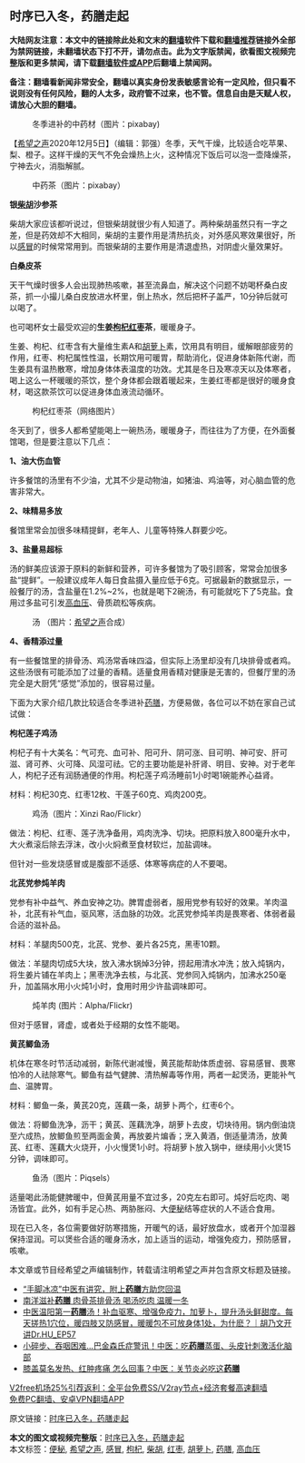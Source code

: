  <h2>时序已入冬，药膳走起</h2> <p class="notice"><b>大陆网友注意：本文中的链接除此处和文末的<a href="https://github.com/bannedbook/fanqiang" >翻墙</a>软件下载和<a href="https://github.com/killgcd/justmysocks/blob/master/README.md">翻墙推荐</a>链接外全部为禁网链接，未翻墙状态下打不开，请勿点击。此为文字版禁闻，欲看图文视频完整版和更多禁闻，请下载<a href="https://github.com/bannedbook/fanqiang">翻墙软件或APP</a>后翻墙上禁闻网。</p><p>备注：翻墙看新闻非常安全，翻墙以真实身份发表敏感言论有一定风险，但只看不说则没有任何风险，翻的人太多，政府管不过来，也不管。信息自由是天赋人权，请放心大胆的翻墙。</b></p>  <div class="entry"> <figure><figcaption>冬季进补的中药材（图片：pixabay)</figcaption></figure> <p>【<span class='wp_keywordlink_affiliate'><a href="https://www.soundofhope.org" title="希望之声" target="_blank">希望之声</a></span>2020年12月5日】（编辑：郭强）冬季，天气干燥，比较适合吃苹果、梨、橙子。这样干燥的天气不免会燥热上火，这种情况下饭后可以泡一壶降燥茶，宁神去火，消脂解腻。</p> <figure><figcaption>中药茶（图片：pixabay）</figcaption></figure> <p><strong>银<a href="https://www.bannedbook.org/bnews/tag/%E6%9F%B4%E8%83%A1/" class="st_tag internal_tag" rel="tag" title="标签 柴胡 下的日志">柴胡</a>沙参茶</strong></p> <p>柴胡大家应该都听说过，但银柴胡就很少有人知道了。两种柴胡虽然只有一字之差，但是药效却不大相同，柴胡的主要作用是清热抗炎，对外感风寒效果很好，所以<a href="https://www.bannedbook.org/bnews/tag/%E6%84%9F%E5%86%92/" class="st_tag internal_tag" rel="tag" title="标签 感冒 下的日志">感冒</a>的时候常常用到。而银柴胡的主要作用是清退虚热，对阴虚火量效果好。</p> <p><strong>白桑皮茶</strong></p> <p>天干气燥时很多人会出现肺热咳嗽，甚至流鼻血，解决这个问题不妨喝杯桑白皮茶，抓一小撮儿桑白皮放进水杯里，倒上热水，然后把杯子盖严，10分钟后就可以喝了。</p> <p>也可喝杯女士最受欢迎的<strong>生姜<a href="https://www.bannedbook.org/bnews/tag/%e6%9e%b8%e6%9d%9e/" class="st_tag internal_tag" rel="tag" title="标签 枸杞 下的日志">枸杞</a><a href="https://www.bannedbook.org/bnews/tag/%e7%ba%a2%e6%9e%a3/" class="st_tag internal_tag" rel="tag" title="标签 红枣 下的日志">红枣</a>茶</strong>，暖暖身子。</p> <p>生姜、枸杞、红枣含有大量维生素A和<a href="https://www.bannedbook.org/bnews/tag/%e8%83%a1%e8%90%9d%e5%8d%9c/" class="st_tag internal_tag" rel="tag" title="标签 胡萝卜 下的日志">胡萝卜</a>素，饮用具有明目，缓解眼部疲劳的作用，红枣、枸杞属性性温，长期饮用可暖胃，帮助消化，促进身体新陈代谢，而生姜具有温热散寒，增加身体体表温度的功效。尤其是冬日及寒凉天以及体寒者，喝上这么一杯暖暖的茶饮，整个身体都会跟着暖起来，生姜红枣都是很好的暖身食材，喝这款茶饮可以促进身体血液流动循环。</p> <figure><figcaption>枸杞红枣茶（网络图片）</figcaption></figure> <p>冬天到了，很多人都希望能喝上一碗热汤，暖暖身子，而往往为了方便，在外面餐馆喝，但是要注意以下几点：</p>  <p><strong>1、油大伤血管</strong></p> <p>许多餐馆的汤里有不少油，尤其不少是动物油，如猪油、鸡油等，对心脑血管的危害非常大。</p> <p><strong>2、味精易多放</strong></p> <p>餐馆里常会加很多味精提鲜，老年人、儿童等特殊人群要少吃。</p> <p><strong>3、盐量易超标</strong></p> <p>汤的鲜美应该源于原料的新鲜和营养，可许多餐馆为了吸引顾客，常常会加很多盐“提鲜”。一般建议成年人每日食盐摄入量应低于6克。可据最新的数据显示，一般餐厅的汤，含盐量在1.2%~2%，也就是喝下2碗汤，有可能就吃下了5克盐。食用过多盐可引发<a href="https://www.bannedbook.org/bnews/tag/%e9%ab%98%e8%a1%80%e5%8e%8b/" class="st_tag internal_tag" rel="tag" title="标签 高血压 下的日志">高血压</a>、骨质疏松等疾病。</p> <figure><figcaption>汤 （图片：<a href="https://www.bannedbook.org/bnews/tag/%e5%b8%8c%e6%9c%9b%e4%b9%8b%e5%a3%b0/" class="st_tag internal_tag" rel="tag" title="标签 希望之声 下的日志">希望之声</a>合成）</figcaption></figure> <p><strong>4、香精添过量</strong></p> <p>有一些餐馆里的排骨汤、鸡汤常香味四溢，但实际上汤里却没有几块排骨或者鸡。这些汤很有可能添加了过量的香精。适量食用香精对健康是无害的，但餐厅里的汤完全是大厨凭“感觉”添加的，很容易过量。</p>  <p>下面为大家介绍几款比较适合冬季进补<a href="https://www.bannedbook.org/bnews/tag/%e8%8d%af%e8%86%b3/" class="st_tag internal_tag" rel="tag" title="标签 药膳 下的日志">药膳</a>，方便易做，各位可以不妨在家自己试试做：</p> <p><strong>枸杞莲子鸡汤</strong></p> <p>枸杞子有十大美名：气可充、血可补、阳可升、阴可涨、目可明、神可安、肝可滋、肾可养、火可降、风湿可祛。它的主要功能是补肝肾、明目、安神。对于老年人，枸杞子还有润肠通便的作用。枸杞莲子鸡汤睡前1小时喝1碗能养心益肾。</p> <p>材料：枸杞30克、红枣12枚、干莲子60克、鸡肉200克。</p> <figure><figcaption>鸡汤（图片：Xinzi Rao/Flickr）</figcaption></figure> <p>做法：枸杞、红枣、莲子洗净备用，鸡肉洗净、切块。把原料放入800毫升水中，大火煮滚后除去浮沫，改小火焖煮至食材软烂，加盐调味。</p> <p>但针对一些发烧感冒或是腹部不适感、体寒等病症的人不要喝。</p> <p><strong>北芪党参炖羊肉</strong></p> <p>党参有补中益气、养血安神之功。脾胃虚弱者，服用党参有较好的效果。羊肉温补，北芪有补气血，驱风寒，活血脉的功效。北芪党参炖羊肉是畏寒者、体弱者最合适的滋补品。</p>  <p>材料：羊腿肉500克，北芪、党参、姜片各25克，黑枣10颗。</p> <p>做法：羊腿肉切成5大块，放入沸水锅焯3分钟，捞起用清水冲洗；放入炖锅内，将生姜片铺在羊肉上；黑枣洗净去核，与北芪、党参同入炖锅内，加沸水250毫升，加盖隔水用小火炖1小时，食用时用少许盐调味即可。</p> <figure><figcaption>炖羊肉 (图片：Alpha/Flickr)</figcaption></figure> <p>但对于感冒，肾虚，或者处于经期的女性不能喝。</p> <p><strong>黄芪鲫鱼汤</strong></p> <p>机体在寒冬时节活动减弱，新陈代谢减慢，黄芪能帮助体质虚弱、容易感冒、畏寒怕冷的人祛除寒气。鲫鱼有益气健脾、清热解毒等作用，两者一起煲汤，更能补气血、温脾胃。</p> <p>材料：鲫鱼一条，黄芪20克，莲藕一条，胡萝卜两个，红枣6个。</p> <p>做法：将鲫鱼洗净，沥干；黄芪、莲藕洗净，胡萝卜去皮，切块待用。锅内倒油烧至六成热，放鲫鱼煎至两面金黄，再放姜片煸香；烹入黄酒，倒适量清汤，放黄芪、红枣、莲藕大火烧开，小火慢煲1小时。将胡萝卜放入锅中，继续用小火煲15分钟，调味即可。</p> <figure><figcaption>鱼汤（图片：Piqsels）</figcaption></figure> <p>适量喝此汤能健脾暖中，但黄芪用量不宜过多，20克左右即可。炖好后吃肉、喝汤皆宜。此外，如有手足心热、两胁胀闷、大<a href="https://www.bannedbook.org/bnews/tag/%e4%be%bf%e7%a7%98/" class="st_tag internal_tag" rel="tag" title="标签 便秘 下的日志">便秘</a>结等症状的人不适合食用。</p>  <p>现在已入冬，各位需要做好防寒措施，开暖气的话，最好放盘水，或者开个加湿器保持湿润。可以煲些合适的暖身汤水，加上适当的运动，增强免疫力，预防感冒，咳嗽。</p> <p>本文章或节目经希望之声编辑制作，转载请注明希望之声并包含原文标题及链接。</p> <ul class='op-related-articles' title='相关阅读'> <li><a href='https://www.bannedbook.org/bnews/comments/20201124/1436259.html' target='_blank'>“手脚冰凉”中医有讲究，附上<b>药膳</b>方助您回温</a></li> <li><a href='https://www.bannedbook.org/bnews/lifebaike/20201111/1429350.html' target='_blank'>南洋滋补<b>药膳</b> 肉骨茶排骨汤 喝汤吃肉 温暖一冬</a></li> <li><a href='https://www.bannedbook.org/bnews/bannedvideo/20201105/1426369.html' target='_blank'>中医温阳第一<b>药膳</b>汤！补血驱寒、增强免疫力，加萝卜，提升汤头鲜甜度。每天搓热1穴位，暖四肢又防感冒，暖暖包不可放身体1处，为什麽？｜胡乃文开讲Dr.HU_EP57</a></li> <li><a href='https://www.bannedbook.org/bnews/health/20201004/1407965.html' target='_blank'>小碎步、吞咽困难…巴金森氏症警讯！中医：吃<b>药膳</b>蒸蛋、头皮针刺激活化脑部</a></li> <li><a href='https://www.bannedbook.org/bnews/health/20201001/1406185.html' target='_blank'>膝盖莫名发热、红肿疼痛 怎么回事？中医：关节炎必吃这<b>药膳</b></a></li> </ul> <p class="texttj"> <a href="https://www.bannedbook.org/forum23/topic22702.html" target="_blank">V2free机场25%引荐返利：全平台免费SS/V2ray节点+经济套餐高速翻墙</a><br/> <a href="https://github.com/bannedbook/fanqiang/wiki/%E7%A6%81%E9%97%BB%E7%BD%91%E5%AE%89%E5%8D%93%E7%BF%BB%E5%A2%99%E6%96%B0%E9%97%BBAPP" target="_blank">免费PC翻墙、安卓VPN翻墙APP</a></p><p>原文链接：<a class="src_link"  href="https://www.soundofhope.org/post/450013" target="_blank">时序已入冬，药膳走起</a></p><a name='sharetosocial'></a>       <div><b>本文的图文或视频完整版</b>：<a href='https://www.bannedbook.org/bnews/comments/20201205/1442645.html'>时序已入冬，药膳走起</a></div>  </div><!--END ENTRY--> <div class="postfooter"> <div>本文标签：<a href="https://www.bannedbook.org/bnews/tag/%e4%be%bf%e7%a7%98/" rel="tag">便秘</a>, <a href="https://www.bannedbook.org/bnews/tag/%e5%b8%8c%e6%9c%9b%e4%b9%8b%e5%a3%b0/" rel="tag">希望之声</a>, <a href="https://www.bannedbook.org/bnews/tag/%E6%84%9F%E5%86%92/" rel="tag">感冒</a>, <a href="https://www.bannedbook.org/bnews/tag/%e6%9e%b8%e6%9d%9e/" rel="tag">枸杞</a>, <a href="https://www.bannedbook.org/bnews/tag/%E6%9F%B4%E8%83%A1/" rel="tag">柴胡</a>, <a href="https://www.bannedbook.org/bnews/tag/%e7%ba%a2%e6%9e%a3/" rel="tag">红枣</a>, <a href="https://www.bannedbook.org/bnews/tag/%e8%83%a1%e8%90%9d%e5%8d%9c/" rel="tag">胡萝卜</a>, <a href="https://www.bannedbook.org/bnews/tag/%e8%8d%af%e8%86%b3/" rel="tag">药膳</a>, <a href="https://www.bannedbook.org/bnews/tag/%e9%ab%98%e8%a1%80%e5%8e%8b/" rel="tag">高血压</a></div>  </div><!--END POSTFOOTER--> 